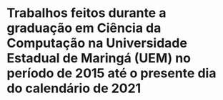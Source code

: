 # Trabalhos feitos durante a graduação em Ciência da Computação na Universidade Estadual de Maringá (UEM) no período de 2015 até o presente dia do calendário de 2021
